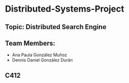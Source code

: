 # Distributed-Systems-Project
## Topic: Distributed Search Engine
## Team Members:
- Ana Paula González Muñoz
- Dennis Daniel González Durán
## C412

